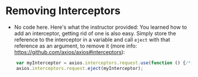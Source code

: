 # Removing Interceptors
- No code here. Here's what the instructor provided:
You learned how to add an interceptor, getting rid of one is also easy. Simply store the reference to the interceptor in a variable and call `eject`  with that reference as an argument, to remove it (more info: https://github.com/axios/axios#interceptors):
```js
    var myInterceptor = axios.interceptors.request.use(function () {/*...*/});
    axios.interceptors.request.eject(myInterceptor);
```